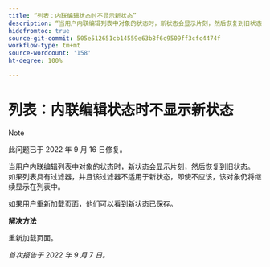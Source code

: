 ```yaml
---
title: “列表：内联编辑状态时不显示新状态”
description: “当用户内联编辑列表中对象的状态时，新状态会显示片刻，然后恢复到旧状态。 如果列表具有过滤器，并且该过滤器不适用于新状态，即使不应该，该对象仍将继续显示在列表中。 "
hidefromtoc: true
source-git-commit: 505e512651cb14559e63b8f6c9509ff3cfc4474f
workflow-type: tm+mt
source-wordcount: '158'
ht-degree: 100%

---
```



# 列表：内联编辑状态时不显示新状态

>[!NOTE]
>
>此问题已于 2022 年 9 月 16 日修复。

当用户内联编辑列表中对象的状态时，新状态会显示片刻，然后恢复到旧状态。 如果列表具有过滤器，并且该过滤器不适用于新状态，即使不应该，该对象仍将继续显示在列表中。

如果用户重新加载页面，他们可以看到新状态已保存。

**解决方法**

重新加载页面。

_首次报告于 2022 年 9 月 7 日。_

